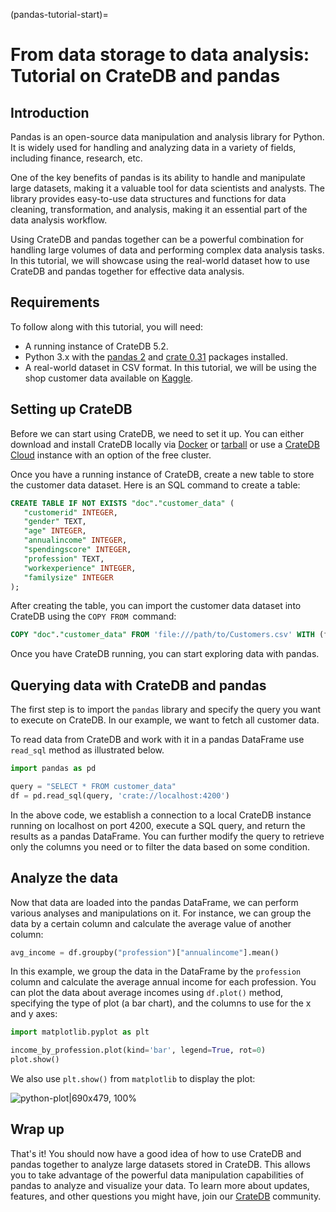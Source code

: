 (pandas-tutorial-start)=
# From data storage to data analysis: Tutorial on CrateDB and pandas

## Introduction

Pandas is an open-source data manipulation and analysis library for Python. It is widely used for handling and analyzing data in a variety of fields, including finance, research, etc.

One of the key benefits of pandas is its ability to handle and manipulate large datasets, making it a valuable tool for data scientists and analysts. The library provides easy-to-use data structures and functions for data cleaning, transformation, and analysis, making it an essential part of the data analysis workflow.

Using CrateDB and pandas together can be a powerful combination for handling large volumes of data and performing complex data analysis tasks. In this tutorial, we will showcase using the real-world dataset how to use CrateDB and pandas together for effective data analysis.

## Requirements

To follow along with this tutorial, you will need:

* A running instance of CrateDB 5.2.
* Python 3.x with the [pandas 2](https://pandas.pydata.org/pandas-docs/version/2.0/whatsnew/v2.0.0.html) and [crate 0.31](https://github.com/crate/crate-python) packages installed.
* A real-world dataset in CSV format. In this tutorial, we will be using the shop customer data available on [Kaggle](https://www.kaggle.com/datasets/datascientistanna/customers-dataset).

## Setting up CrateDB

Before we can start using CrateDB, we need to set it up. You can either download and install CrateDB locally via [Docker](https://crate.io/docs/crate/tutorials/en/latest/basic/index.html#docker) or [tarball](https://crate.io/docs/crate/tutorials/en/latest/basic/index.html#try-cratedb-without-installing) or use a [CrateDB Cloud](https://crate.io/download?hsCtaTracking=caa20047-f2b6-4e8c-b7f9-63fbf818b17f%7Cf1ad6eaa-39ac-49cd-8115-ed7d5dac4d63) instance with an option of the free cluster.

Once you have a running instance of CrateDB, create a new table to store the customer data dataset. Here is an SQL command to create a table:

``` sql
CREATE TABLE IF NOT EXISTS "doc"."customer_data" (
   "customerid" INTEGER,
   "gender" TEXT,
   "age" INTEGER,
   "annualincome" INTEGER,
   "spendingscore" INTEGER,
   "profession" TEXT,
   "workexperience" INTEGER,
   "familysize" INTEGER
);
```

After creating the table, you can import the customer data dataset into CrateDB using the `COPY FROM `command:

```sql 
COPY "doc"."customer_data" FROM 'file:///path/to/Customers.csv' WITH (format='csv', delimiter=',');
```

Once you have CrateDB running, you can start exploring data with pandas.

## Querying data with CrateDB and pandas

The first step is to import the `pandas` library and specify the query you want to execute on CrateDB. In our example, we want to fetch all customer data.

To read data from CrateDB and work with it in a pandas DataFrame use `read_sql` method as illustrated below.


```python
import pandas as pd

query = "SELECT * FROM customer_data"
df = pd.read_sql(query, 'crate://localhost:4200')
```

In the above code, we establish a connection to a local CrateDB instance running on localhost on port 4200, execute a SQL query, and return the results as a pandas DataFrame. You can further modify the query to retrieve only the columns you need or to filter the data based on some condition.



## Analyze the data

Now that data are loaded into the pandas DataFrame, we can perform various analyses and manipulations on it. For instance, we can group the data by a certain column and calculate the average value of another column:

```python
avg_income = df.groupby("profession")["annualincome"].mean()
```

In this example, we group the data in the DataFrame by the `profession` column and calculate the average annual income for each profession. You can plot the data about average incomes using `df.plot()` method, specifying the type of plot (a bar chart), and the columns to use for the x and y axes:

```python
import matplotlib.pyplot as plt

income_by_profession.plot(kind='bar', legend=True, rot=0)
plot.show()
```

We also use `plt.show()` from `matplotlib` to display the plot:

![python-plot|690x479, 100%](https://us1.discourse-cdn.com/flex020/uploads/crate/original/1X/ab652c811106f6a79b911a443bb8c11099f55b98.png)


## Wrap up

That's it! You should now have a good idea of how to use CrateDB and pandas together to analyze large datasets stored in CrateDB. This allows you to take advantage of the powerful data manipulation capabilities of pandas to analyze and visualize your data.
To learn more about updates, features, and other questions you might have, join our [CrateDB](https://community.cratedb.com/) community.
